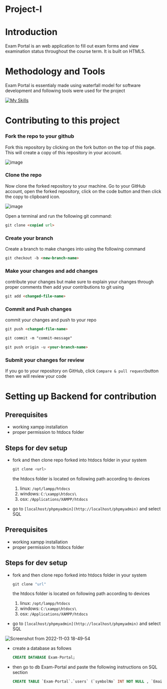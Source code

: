 # Project-I

# Introduction

Exam Portal is an web application to fill out exam forms and view examination status throughout the course term. It is built on HTML5.

# Methodology and Tools

Exam Portal is essentialy made using waterfall model for software development and following tools were used for the project 

[![My Skills](https://skillicons.dev/icons?i=js,html,css,mysql,php)](https://skillicons.dev)


# Contributing to this project

### Fork the repo to your github

Fork this repository by clicking on the fork button on the top of this page. This will create a copy of this repository in your account.

![image](https://user-images.githubusercontent.com/59206903/199491617-1a830cd3-e3f3-4d1e-83cb-079cb7feb803.png)

### Clone the repo

Now clone the forked repository to your machine. Go to your GitHub account, open the forked repository, click on the code button and then click the copy to clipboard icon.

![image](https://user-images.githubusercontent.com/59206903/199491899-b95cb41a-0877-4a3e-81c2-dd76227a0a78.png)

Open a terminal and run the following git command:

```markdown
git clone <copied url>
```

### Create your branch

Create a branch to make changes into using the following command

```markdown
git checkout -b <new-branch-name>
```

### Make your changes and add changes

contribute your changes but make sure to explain your changes through proper comments then add your contributions to git using

```markdown
git add <changed-file-name>
```

### Commit and Push changes

commit your changes and push to your repo

```markdown
git push <changed-file-name>
```


```markdown
git commit -m "commit-message"
```

```markdown
git push origin -u <your-branch-name>
```

### Submit your changes for review

If you go to your repository on GitHub, click  `Compare & pull request`button then we will review your code

# Setting up Backend for contribution

## Prerequisites

- working xampp installation
- proper permission to htdocs folder

## Steps for dev setup

- fork and then clone repo forked into htdocs folder in your system
    
    ```jsx
    git clone <url>
    ```
    
    the htdocs folder is located on following path according to devices
    
    1. linux: `/opt/lampp/htdocs`
    2. windows: `C:\xampp\htdocs\`
    3. osx: `/Applications/XAMPP/htdocs`
- go to `[localhost/phpmyadmin](http://localhost/phpmyadmin)` and select SQL
    
    

## Prerequisites

- working xampp installation
- proper permission to htdocs folder

## Steps for dev setup

- fork and then clone repo forked into htdocs folder in your system
    
    ```jsx
    git clone "url"
    ```
    
    the htdocs folder is located on following path according to devices
    
    1. linux: `/opt/lampp/htdocs`
    2. windows: `C:\xampp\htdocs\`
    3. osx: `/Applications/XAMPP/htdocs`
- go to `[localhost/phpmyadmin](http://localhost/phpmyadmin)` and select SQL
    
![Screenshot from 2022-11-03 18-49-54](https://user-images.githubusercontent.com/59206903/199731257-410bb02a-da53-4ea6-b815-c0a864cd1dfd.png)

    
- create a database as follows
    
    ```sql
    CREATE DATABASE Exam-Portal;
    ```
    
- then go to db Exam-Portal and paste the following instructions on SQL section
    
    ```sql
    CREATE TABLE `Exam-Portal`.`users` (`symbolNo` INT NOT NULL , `Email` VARCHAR(255) NOT NULL , `Password` VARCHAR(255) NOT NULL , PRIMARY KEY    (`symbolNo`)) ENGINE = InnoDB;
    ```
    
<!-- - create a database as follows
    
    ```sql
    CREATE DATABASE Exam-Portal;
    ```
    
- then go to db Exam-Portal and paste the following instructions on SQL section
    
    ```sql
    CREATE TABLE `Exam-Portal`.`users` (`id` INT NOT NULL AUTO_INCREMENT , `Email` VARCHAR(255) NOT NULL , `Password` VARCHAR(255) NOT NULL , PRIMARY KEY (`id`)) ENGINE = InnoDB;
    ``` -->
